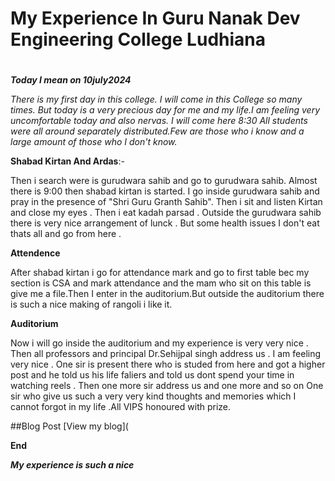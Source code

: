 <h1>My Experience In Guru Nanak 
Dev Engineering College Ludhiana<h1></h1>


**_Today I mean on 10july2024_**

_There is my first day in this college.
 I will come in this College so many
times. But today is a very precious 
day for me and my life.I am feeling 
very uncomfortable today and also
nervas. I will come here 8:30
All students were all around separately 
distributed.Few are those who i know 
and a large amount of those who 
I don't know._

**Shabad Kirtan And Ardas**:-

Then i search were is gurudwara 
sahib and go to gurudwara sahib. 
Almost there is 9:00 then shabad 
kirtan is started. I go inside 
gurudwara sahib and pray in the 
presence of "Shri Guru Granth Sahib".
Then i sit and listen Kirtan and close 
my eyes . Then i eat kadah parsad .
Outside the gurudwara sahib there is 
very nice arrangement of lunck .
But some health issues I don't eat thats 
all and go from here .


**Attendence**

After shabad kirtan i go for attendance mark 
and go to first table bec my section is
CSA and mark attendance and the mam who sit
on this table is give me a file.Then I enter in 
the auditorium.But outside the auditorium there 
is such a nice making of rangoli i like it.

**Auditorium**

Now i will go inside the auditorium and 
my experience is very very nice .
Then all professors and principal Dr.Sehijpal singh
address us . I am feeling very nice . One sir is present
there who is studed from here and got 
a higher post and he told us his life 
faliers and told us dont spend your time in
watching reels .
Then one more sir address us and one more and so on
One sir who give us such a very very 
kind thoughts and memories which I cannot 
forgot in my life .All VIPS honoured 
with prize. 

##Blog Post
[View my blog](

**End**


**_My experience is such a nice_**


